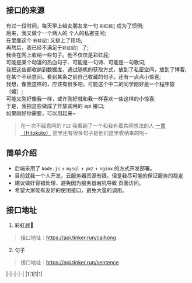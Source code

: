 ## 接口的来源
有过一段时间，每天早上给女朋友来一句 `彩虹屁🌈` 成为了惯例;  
后来，我又做个一个两人的 个人的私密空间;     
在里面这个 `彩虹屁🌈` 又排上了用场;    
再然后，我已经不满足于`彩虹屁🌈 ` 了;  
我会在网上收纳一些句子。他不仅仅是彩虹屁;    
可能是某个动漫的热血句子、可能是一句诗、可能是一句歌词;  
我把这些都收纳到数据库，通过随机的获取方式，放到了私密空间，放到了博客;  
在某个不经意间。看到某条之前自己收藏的句子。还有一点点小惊喜;     
我想，像我这样的，应该有很多吧。可能这个中二的同学刚好是一个程序猿（媛）;   
可能又刚好像我一样，或许刚好就和我一样喜欢一些这样的小惊喜;  
于是，我把这些做成了开放调用的 api 接口;  
如果刚好你需要，可以用起来~


> 在一次不经意间的 `F12` 我看到了一个和我有着共同想法的人 [一言（Hitokoto）](https://hitokoto.cn/) 这里还有很多句子是他们这里收纳来的呢~

## 简单介绍
- 后端采用了 `Node.js` + `mysql` + `pm2` + `nginx` 的方式开发部署。
- 目前就我一个人开发，云服务器资源有限，但是我尽可能的保证服务的稳定
- 建议做好容错处理，避免因为服务器宕机导致 页面访问。
- 希望大家能有友好的使用接口，避免大量的调用。



## 接口地址
1. 彩虹屁🌈  

> 接口地址：https://api.tinker.run/caihong

2. 句子  

> 接口地址：https://api.tinker.run/sentence

|-|-|-|-|
|1|1|1|1|

## 
